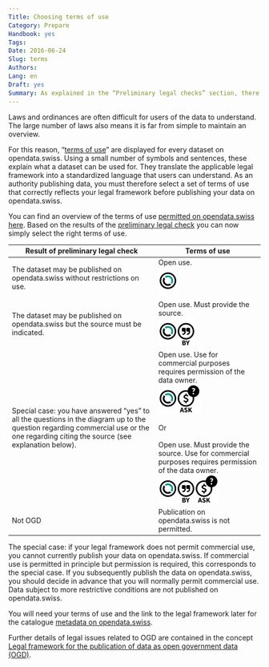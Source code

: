 ```yaml
---
Title: Choosing terms of use
Category: Prepare
Handbook: yes
Tags:
Date: 2016-06-24
Slug: terms
Authors:
Lang: en
Draft: yes
Summary: As explained in the “Preliminary legal checks” section, there is normally a legal framework setting out the conditions under which a dataset from the public administration can be used.
---
```


Laws and ordinances are often difficult for users of the data to understand. The large number of laws also means it is far from simple to maintain an overview.

For this reason, “[terms of use](https://opendata.swiss/en/terms-of-use/)” are displayed for every dataset on opendata.swiss. Using a small number of symbols and sentences, these explain what a dataset can be used for. They translate the applicable legal framework into a standardized language that users can understand. As an authority publishing data, you must therefore select a set of terms of use that correctly reflects your legal framework before publishing your data on opendata.swiss.

You can find an overview of the terms of use [permitted on opendata.swiss here](https://opendata.swiss/en/terms-of-use/). Based on the results of the [preliminary legal check](/en/prepare/frameworks) you can now simply select the right terms of use.

| Result of preliminary legal check | Terms of use |
|-----------------------------------|--------------|
| The dataset may be published on opendata.swiss without restrictions on use. | Open use. <br><img src="../../images/terms_open.svg" width="38" height="58"> |
| The dataset may be published on opendata.swiss but the source must be indicated. | Open use. Must provide the source. <br><img src="../../images/terms_by.svg" width="74" height="58"> |
| Special case: you have answered “yes” to all the questions in the diagram up to the question regarding commercial use or the one regarding citing the source (see explanation below). | Open use. Use for commercial purposes requires permission of the data owner.<br><img src="../../images/terms_ask.svg" width="84" height="58"> <br><br> Or <br><br> Open use. Must provide the source. Use for commercial purposes requires permission of the data owner. <br><img src="../../images/terms_by-ask.svg" width="120" height="58"> |
| Not OGD | Publication on opendata.swiss is not permitted. |

The special case: if your legal framework does not permit commercial use, you cannot currently publish your data on opendata.swiss. If commercial use is permitted in principle but permission is required, this corresponds to the special case. If you subsequently publish the data on opendata.swiss, you should decide in advance that you will normally permit commercial use. Data subject to more restrictive conditions are not published on opendata.swiss.

You will need your terms of use and the link to the legal framework later for the catalogue [metadata on opendata.swiss](/en/publish/swiss).

Further details of legal issues related to OGD are contained in the concept [Legal framework for the publication of data as open government data (OGD)](/en/library/konzept-rechtliche-rahmen).
